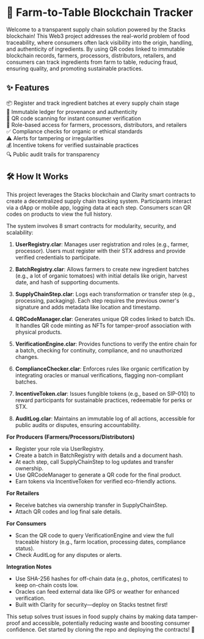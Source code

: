# 🌱 Farm-to-Table Blockchain Tracker

Welcome to a transparent supply chain solution powered by the Stacks blockchain! This Web3 project addresses the real-world problem of food traceability, where consumers often lack visibility into the origin, handling, and authenticity of ingredients. By using QR codes linked to immutable blockchain records, farmers, processors, distributors, retailers, and consumers can track ingredients from farm to table, reducing fraud, ensuring quality, and promoting sustainable practices.

## ✨ Features

📦 Register and track ingredient batches at every supply chain stage  
🔗 Immutable ledger for provenance and authenticity  
📱 QR code scanning for instant consumer verification  
👥 Role-based access for farmers, processors, distributors, and retailers  
✅ Compliance checks for organic or ethical standards  
⚠️ Alerts for tampering or irregularities  
💰 Incentive tokens for verified sustainable practices  
🔍 Public audit trails for transparency  

## 🛠 How It Works

This project leverages the Stacks blockchain and Clarity smart contracts to create a decentralized supply chain tracking system. Participants interact via a dApp or mobile app, logging data at each step. Consumers scan QR codes on products to view the full history.

The system involves 8 smart contracts for modularity, security, and scalability:

1. **UserRegistry.clar**: Manages user registration and roles (e.g., farmer, processor). Users must register with their STX address and provide verified credentials to participate.
   
2. **BatchRegistry.clar**: Allows farmers to create new ingredient batches (e.g., a lot of organic tomatoes) with initial details like origin, harvest date, and hash of supporting documents.

3. **SupplyChainStep.clar**: Logs each transformation or transfer step (e.g., processing, packaging). Each step requires the previous owner's signature and adds metadata like location and timestamp.

4. **QRCodeManager.clar**: Generates unique QR codes linked to batch IDs. It handles QR code minting as NFTs for tamper-proof association with physical products.

5. **VerificationEngine.clar**: Provides functions to verify the entire chain for a batch, checking for continuity, compliance, and no unauthorized changes.

6. **ComplianceChecker.clar**: Enforces rules like organic certification by integrating oracles or manual verifications, flagging non-compliant batches.

7. **IncentiveToken.clar**: Issues fungible tokens (e.g., based on SIP-010) to reward participants for sustainable practices, redeemable for perks or STX.

8. **AuditLog.clar**: Maintains an immutable log of all actions, accessible for public audits or disputes, ensuring accountability.

**For Producers (Farmers/Processors/Distributors)**

- Register your role via UserRegistry.
- Create a batch in BatchRegistry with details and a document hash.
- At each step, call SupplyChainStep to log updates and transfer ownership.
- Use QRCodeManager to generate a QR code for the final product.
- Earn tokens via IncentiveToken for verified eco-friendly actions.

**For Retailers**

- Receive batches via ownership transfer in SupplyChainStep.
- Attach QR codes and log final sale details.

**For Consumers**

- Scan the QR code to query VerificationEngine and view the full traceable history (e.g., farm location, processing dates, compliance status).
- Check AuditLog for any disputes or alerts.

**Integration Notes**

- Use SHA-256 hashes for off-chain data (e.g., photos, certificates) to keep on-chain costs low.
- Oracles can feed external data like GPS or weather for enhanced verification.
- Built with Clarity for security—deploy on Stacks testnet first!

This setup solves trust issues in food supply chains by making data tamper-proof and accessible, potentially reducing waste and boosting consumer confidence. Get started by cloning the repo and deploying the contracts! 🚀